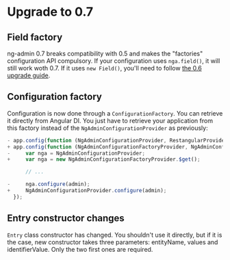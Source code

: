 # Upgrade to 0.7

## Field factory

ng-admin 0.7 breaks compatibility with 0.5 and makes the "factories" configuration API compulsory. If your configuration uses `nga.field()`, it will still work woth 0.7. If it uses `new Field()`, you'll need to follow [the 0.6 upgrade guide](https://github.com/marmelab/ng-admin/blob/b3c7b1afc6a52651df6ba4454d8461620339b4da/UPGRADE-0.6.md).

## Configuration factory

Configuration is now done through a `ConfigurationFactory`. You can retrieve it directly from Angular DI. You just have to retrieve your application from this factory instead of the `NgAdminConfigurationProvider` as previously:

``` js
- app.config(function (NgAdminConfigurationProvider, RestangularProvider) {
+ app.config(function (NgAdminConfigurationFactoryProvider, NgAdminConfigurationProvider, RestangularProvider) {
-     var nga = NgAdminConfigurationProvider;
+     var nga = new NgAdminConfigurationFactoryProvider.$get();

      // ...

-     nga.configure(admin);
+     NgAdminConfigurationProvider.configure(admin);
  });
```

## Entry constructor changes

`Entry` class constructor has changed. You shouldn't use it directly, but if it is the case, new constructor takes three parameters: entityName, values and identifierValue. Only the two first ones are required.
